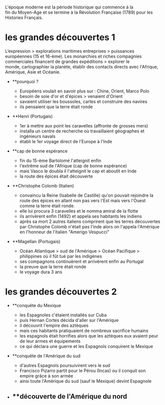 L'époque moderne est la période historique qui commence à la fin du Moyen-Age et se termine à la Révolution Française (1789) pour les Histories Français. 

# les grandes découvertes 1

L’expression > explorations maritimes entreprises > puissances  européennes (15 et 16-ème). 
Les monarchies et riches compagnies commerciales financent de grandes expéditions > explorer le monde, cartographier la planète, établir des contacts directs avec l'Afrique, Amérique, Asie et Océanie.

- **pourquoi ?
	- Européens voulait en savoir plus sur : Chine, Orient, Marco Polo 
	- besoin de soie d'or et d'épices > venaient d'Orient
	- savaient utiliser les boussoles, cartes et construire des navires
	- ils pensaient que la terre était ronde 

- **Henri (Portugais)
	- 1er à mettre aux point les caravelles (affronte de grosses mers)
	- installa un centre de recherche où travaillaient géographes et ingénieurs navals
	- établi le 1er voyage direct de l'Europe à l'Inde

- **cap de bonne espérance
	- fin du 15-ème Bartolomé l'atteignit enfin          
	- l'extrême sud de l'Afrique (cap de bonne espérance)
	- mais Vasco le doubla il l'atteignit le cap et aboutit en Inde
	- la route des épices était découverte

- **Christophe Colomb (Italien)
	- convaincu la Reine (Isabelle de Castille) qu'on pouvait rejoindre la route des épices en allant non pas vers l'Est mais vers l'Ouest comme la terre était ronde.
	- elle lui procura 3 caravelles et le nomma amiral de la flotte 
	- ils arrivèrent enfin (1492) et appela ses habitants les indiens
	- après sa mort 2 autres italiens comprirent que les terres découvertes par Christophe Colomb n'était pas l'inde alors on       l'appela l'Amérique en l'honneur de l'italien "Amerigo Vespucci"

- **Magellan (Portugais)
	- Océan Atlantique > sud de l'Amérique > Océan Pacifique > philippines où il fût tué par les indigènes
	- ses compagnons continuèrent et arrivèrent enfin au Portugal
	- la preuve que la terre était ronde
	- le voyage dura 3 ans

# les grandes découvertes 2

- **conquête du Mexique
	- les Espagnoles c'étaient installés sur Cuba
	- puis Hernan Cortes décida d'aller sur l'Amérique
	- il découvrit l'empire des aztèques 
	- mais ces habitants pratiquaient de nombreux sacrifice humains
	- les espagnols était horrifies alors que les aztèques eux avaient peur de leur armes et équipements 
	- ce qui déclara une guerre et les Espagnols conquirent le Mexique

- **conquête de l'Amérique du sud
	- d'autres Espagnols poursuivirent vers le sud 
	- Francisco Pizarro partit pour le Pérou (Incas) ou il conquit son empire grâce à son armée
	- ainsi toute l'Amérique du sud (sauf le Mexique) devint Espagnole

- **découverte de l'Amérique du nord
	- 
